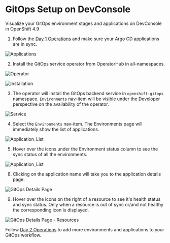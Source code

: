 # GitOps Setup on DevConsole

Visualize your GitOps environment stages and applications on DevConsole in OpenShift 4.9


1. Follow the [Day 1 Operations](../journey/day1) and make sure your Argo CD applications are in sync.

![Applications](../journey/day1/img/ArgoCD_UI.png)

2. Install the GitOps service operator from OperatorHub in all-namespaces.

![Operator](./img/GitOps_Operator.jpg)

![Installation](./img/GitOps_Installation.jpg)

3. The operator will install the GitOps backend service in `openshift-gitops` namespace. `Environments` nav-item will be visible under the Developer perspective on the availability of the operator.

![Service](./img/GitOps_Service.png)

4. Select the `Environments` nav-item. The Environments page will immediately show the list of applications.

![Application_List](./img/GitOps_4.9_Environments.png)

5. Hover over the icons under the Environment status column to see the sync status of all the environments.

![Application_List](./img/GitOps_4.8_Environments_Tooltip.png)

8. Clicking on the application name will take you to the application details page.

![GitOps Details Page](./img/GitOps_App_Details.png)

9. Hover over the icons on the right of a resource to see it's health status and sync status. Only when a resource is out of sync or/and not healthy the corresponding icon is displayed.

![GitOps Details Page - Resources](./img/GitOps_4.9_Details_Resources.png)

Follow [Day 2 Operations](../journey/day2) to add more environments and applications to your GitOps workflow.